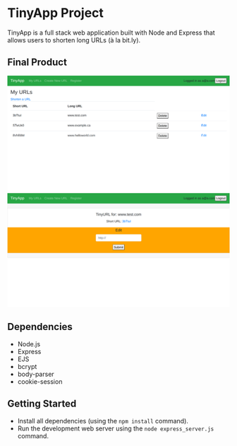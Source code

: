 # TinyApp Project

TinyApp is a full stack web application built with Node and Express that allows users to shorten long URLs (à la bit.ly).

## Final Product

!["Front page"](https://github.com/kong5000/tinyapp/blob/master/docs/front_page.png)
!["Edit page"](https://github.com/kong5000/tinyapp/blob/master/docs/edit_url.png)

## Dependencies

- Node.js
- Express
- EJS
- bcrypt
- body-parser
- cookie-session

## Getting Started

- Install all dependencies (using the `npm install` command).
- Run the development web server using the `node express_server.js` command.